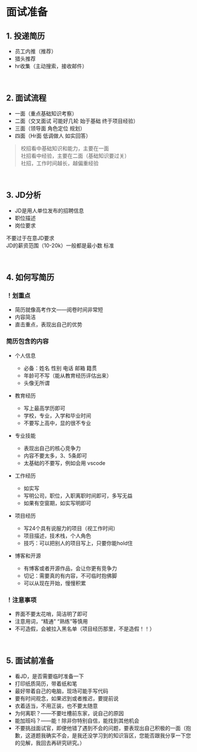 # 面试准备
## 1. 投递简历
- 员工内推（推荐）
- 猎头推荐
- hr收集（主动搜索，接收邮件）      

<br>

## 2. 面试流程
- 一面（重点基础知识考察）
- 二面（交叉面试 可能好几轮 始于基础 终于项目经验）
- 三面（领导面 角色定位 规划）
- 四面（Hr面 低调做人 如实回答）

>校招看中基础知识和能力，主要在一面  
社招看中经验，主要在二面（基础知识要过关）  
社招，工作时间越长，越偏重经验   

<br>

## 3. JD分析
- JD是用人单位发布的招聘信息  
- 职位描述  
- 岗位要求  

不要过于在意JD要求  
JD的薪资范围（10-20k）一般都是最小数 标准  

<br>

## 4. 如何写简历
### ！划重点
- 简历就像高考作文——阅卷时间非常短
- 内容简洁 
- 直击重点，表现出自己的优势 
### 简历包含的内容
- 个人信息  
    - 必备：姓名  性别  电话  邮箱  籍贯   
    - 年龄可不写（能从教育经历评估出来）  
    - 头像无所谓  

- 教育经历   
    - 写上最高学历即可   
    - 学校，专业，入学和毕业时间    
    - 不要写上高中，显的很不专业  

- 专业技能
    - 表现出自己的核心竞争力
    - 内容不要太多，3、5条即可
    - 太基础的不要写，例如会用 vscode 

- 工作经历
    - 如实写  
    - 写明公司，职位，入职离职时间即可，多写无益
    - 如果有空窗期，如实写明即可

- 项目经历
    - 写24个具有说服力的项目（视工作时间）
    - 项目描述，技术栈，个人角色
    - 技巧：可以把别人的项目写上，只要你能hold住

- 博客和开源
    - 有博客或者开源作品，会让你更有竞争力
    - 切记：需要真的有内容，不可临时抱佛脚
    - 可以从现在开始，慢慢积累

### ！注意事项
- 界面不要太花哨，简洁明了即可
- 注意用词，“精通” “熟练”等慎用
- 不可造假，会被拉入黑名单（项目经历那里，不是造假！！）

<br>

## 5. 面试前准备
- 看JD，是否需要临时准备一下
- 打印纸质简历，带着纸和笔
- 最好带着自己的电脑，现场可能手写代码
- 要有时间观念，如果迟到或者推迟，要提前说
- 衣着适当，不用正装，也不要太随意
- 为何离职？——不要吐槽前东家，说自己的原因
- 能加班吗？——能！除非你特别自信，能找到其他机会
- 不要挑战面试官，即便他错了遇到不会的问题，要表现出自己积极的一面（抱歉，这道题我确实不会，是我还没学习到的知识盲区，您能否跟我分享一下您的见解，我回去再研究研究。）



